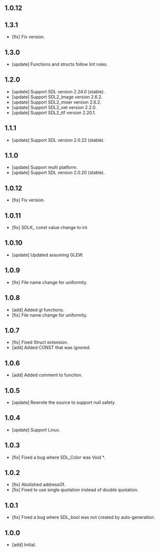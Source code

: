 ## 1.0.12
## 1.3.1
- [fix] Fix version.

## 1.3.0
- [update] Functions and structs follow lint rules.

## 1.2.0
- [update] Support SDL version 2.24.0 (stable).
- [update] Support SDL2_image version 2.6.2.
- [update] Support SDL2_mixer version 2.6.2.
- [update] Support SDL2_net version 2.2.0.
- [update] Support SDL2_ttf version 2.20.1.

## 1.1.1
- [update] Support SDL version 2.0.22 (stable).

## 1.1.0
- [update] Support multi platform.
- [update] Support SDL version 2.0.20 (stable).

## 1.0.12
- [fix] Fix version.

## 1.0.11
- [fix] SDLK_ const value change to int.

## 1.0.10

- [update] Updated assuming GLEW.

## 1.0.9

- [fix] File name change for uniformity.

## 1.0.8

- [add] Added gl functions.
- [fix] File name change for uniformity.

## 1.0.7

- [fix] Fixed Struct extension.
- [add] Added CONST that was ignored.

## 1.0.6

- [add] Added comment to function.

## 1.0.5

- [update] Rewrote the source to support null safety.

## 1.0.4

- [update] Support Linux.

## 1.0.3

- [fix] Fixed a bug where SDL_Color was Void *.

## 1.0.2

- [fix] Abolished addressOf.
- [fix] Fixed to use single quotation instead of double quotation.

## 1.0.1

- [fix] Fixed a bug where SDL_bool was not created by auto-generation.


## 1.0.0

- [add] Initial.
